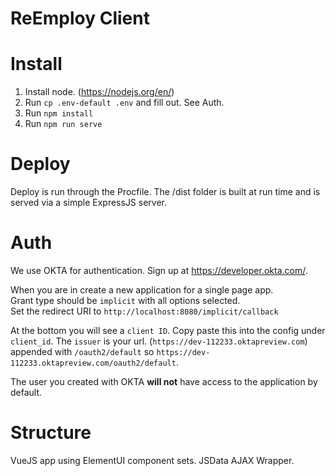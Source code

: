 # ReEmploy Client

# Install
1. Install node. (https://nodejs.org/en/)
2. Run `cp .env-default .env` and fill out. See Auth.
3. Run `npm install`
4. Run `npm run serve`

# Deploy
Deploy is run through the Procfile. The /dist folder is built at run time and is served via a simple ExpressJS server.

# Auth
We use OKTA for authentication.
Sign up at https://developer.okta.com/.  

When you are in create a new application for a single page app.  
Grant type should be `implicit` with all options selected.  
Set the redirect URI to `http://localhost:8080/implicit/callback`  

At the bottom you will see a `client ID`. Copy paste this into the config under `client_id`. The `issuer` is your url. (`https://dev-112233.oktapreview.com`) appended with `/oauth2/default` so 
`https://dev-112233.oktapreview.com/oauth2/default`.

The user you created with OKTA **will not** have access to the application by default.

# Structure
VueJS app using ElementUI component sets. 
JSData AJAX Wrapper.